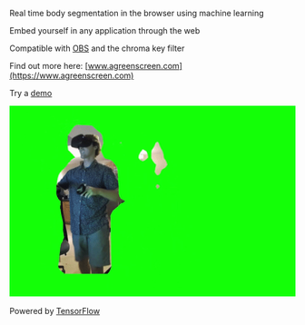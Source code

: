 Real time body segmentation in the browser using machine learning

Embed yourself in any application through the web 

Compatible with [OBS](https://obsproject.com/) and the chroma key filter

Find out more here: [www.agreenscreen.com](https://www.agreenscreen.com)

Try a [demo](https://smaerdlatigid.github.io/VirtualGreenScreen/demo.html)

![](static/img/greenscreen_demo.gif)

Powered by [TensorFlow](https://www.tensorflow.org/)